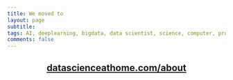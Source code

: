 ```yaml
---
title: We moved to
layout: page
subtitle:  
tags: AI, deeplearning, bigdata, data scientist, science, computer, programming
comments: false
---
```

<center>
<h2><a href="http://datascienceathome.com">datascienceathome.com/about</a></h2>
</center>
<!--

*DISCLAIMER*


<center>
<p>The views and the opinions reported in this website are personal.</p>
<p>Past and current employers are not related to any of the ideas/opinions hereby reported.</p>
</center>
___



<center> <img src="https://worldofpiggy.github.io/img/profile_small.jpg" width="280px" style="border-radius: 50%; background-position: 50%; background-repeat: no-repeat;"/> </center>
<br />


Here I am, Francesco (and his invisible mate Piggy). I currently live somewhere in rainy Belgium, in a room full of books, interesting problems and (often) their solutions. I deal with data, math, stats, and computers, and I make things.

Technologies I am excited about include **Artificial Intelligence**, **Deep Learning**, Natural Language Processing, of course Computer Programming and Machine Learning.

I see science in every day life. I just love it!

If you are interested in hiring me for speaking, writing, machine learning and artificial intelligence consulting, or other opportunities, please send me an email.


# My story

Feel free to take some time to get to know me.

So, let's get serious. Or should we?

I am Francesco Gadaleta, Ph.D – Data Scientist and Machine Learning expert. I worked as clinical data scientist at Gasthuisberg Research Hospital (Belgium) and I am currently data scientist in the Advanced Analytics Team of Johnson&Johnson.

I received my first computer back in 1988, and at the age of 7 (seven) I started exploring the quite limited capabilities of the [GW-BASIC](https://en.wikipedia.org/wiki/GW-BASIC) language. As no VGA support was provided I switched to the more powerful [ANSI C](https://en.wikipedia.org/wiki/ANSI_C), which I kept writing for the next 25 years. The passion for math and computer programming has been driving my career ever since.

There are three major periods that formed me: **the Academic**, **the Pragmatic** and **the Domestic**.

## The Academic Period
I graduated in Computer Engineering (Artificial Intelligence and Robotics) MSc. at Politecnico di Milano (Italy) and developed an autonomous hexapod robot that could see and avoid obstacles without stereoscopic vision. Cameras at that time were pretty expensive.

Then I got admitted to the PhD program at the University of Leuven, that I completed developing virtualization based solutions to protect operating systems from **serious** attacks to their kernel. During that period I have been travelling extensively around the world to present some hypervisor-based innovative approaches to computer security, some of which became core technology at VMWare.
You can download my dissertation [here](https://lirias.kuleuven.be/bitstream/123456789/413219/1/phd+dissertation.pdf).

Then the passion for applied sciences made the switch from computer security to genomics.
As former member of the Statistical Genetics Unit at the Montefiore Institute, Department of Electrical Engineering and Computer Science of the University of Liège, I have been involved in the FNRS Granted Integromics project with the purpose of finding solutions to integrate heterogeneous data (OMICS) within a common framework. In the aformentioned project I could assemble networks and merge clinical and genetic data together to make predictions about the risk of diseases for patients before the disease could be observed by known symptoms.



## The Pragmatic Period

As data scientist at the Department of Human Genetics at the University Hospital UZ Leuven, I focused on the analysis of array CGH and Next Generation Sequencing data in molecular diagnostics. I have been specifically involved in the [NIPT](https://en.wikipedia.org/wiki/Prenatal_diagnosis) (Non-Invasive-Prenatal-Testing) project to analyze prenatal testing data and detect chromosomal aberrations of the fetus without invasive intervention but by analyzing free floating DNA in the bloodstream of the mother.


From a broader perspective as **Data Scientist** I have been working with large and **very large** datasets and custom machine learning algorithms, from design to deployment. I have been analysing Terabyte (TB) of information, in the form of deep sequencing of genetic data of thousands of individuals. Both high dimensionality and computational complexity require optimized solutions to deliver analyses in time. I acquired the right skills to improve and optimize large data systems in several domains, from health care to finance, and social media, with industrial standards.

Academic background and on site experience provided me of the most powerful theoretical and practical tools for data analysis, such as

-  Neural Networks and Deep Learning
-  Non-linear dynamics,
-  Penalised regression methods,
-  Bayesian statistics,
-  LASSO and variants,
-  and much more


## The Domestic Period

This is a *never-ending* period, and the one I enjoy the most.

> As theory goes nowhere without practice, I daily experiment and build things that work. Stuff that people compile and run on real infrastructure, with real data in order to get real results.

I regularly maintain a number of computing units and experiment with cutting edge technology with a **doing-not-just-reading** approach.
Hence the most important skills I have acquired across the years comprise


### OS and Programming Languages

- GNU/Linux operating system, HP-UX
- C/C++, PHP, SQL, Perl, Lisp
- Python, R, Java

### Computing Infrastructure
- Virtualization technology,
- Amazon Web Service (AWS),
- Spark,
- Hadoop,
- and designing of large information systems for the enterprise.

I am also a full stack engineer, who enjoys designing and developing products from scratch, or improving them if they exist. I particularly feel attached to this period of my life as it always allowed me to do stuff that matters, minimizing talks, meetings and distractions of any sort. It is quite a satisfaction to see progress in the form of a growing code repositories, new features and less issues, taking care of the little details by myself.

Last but not least I do ultra marathons on the distances of 55 and 80 km. The passion for running forces me to spend quite some time in the forest or on the road, where I enjoy to think while running. You can read some of my running adventures on [gipsyrunner](http://www.gipsyrunner.com).


### Identify me
Security is as important as confidentiality and privacy. If you need to contact me in a confidential and secure way, please follow the best practices of encrypted/signed
communication.

- This site has been proved by [keybase.io](https://keybase.io/fragadaleta)
- I have a public key with fingerprint 3CB8 C721 FE99 BC98 38DC  F463 BFDC E4EC CE3B 7327
-->
